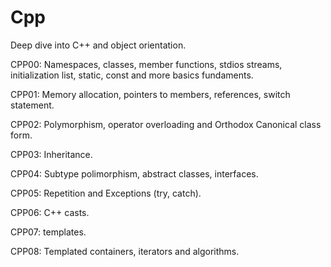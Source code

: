 # Cpp

Deep dive into C++ and object orientation. 

CPP00: Namespaces, classes, member functions, stdios streams, initialization list, static, const and more basics fundaments. 

CPP01: Memory allocation, pointers to members, references, switch statement. 

CPP02: Polymorphism, operator overloading and Orthodox Canonical class form. 

CPP03: Inheritance. 

CPP04: Subtype polimorphism, abstract classes, interfaces.

CPP05: Repetition and Exceptions (try, catch). 

CPP06: C++ casts. 

CPP07: templates.

CPP08: Templated containers, iterators and algorithms. 

<!-- 
# CPP04:


## ex00:

In C++, the virtual keyword is used to declare a member function as virtual in a base class. When a member function is declared as virtual, it allows derived classes to override that function with their own implementation.

Here's what you need to know about virtual functions:

Virtual functions enable polymorphism: Polymorphism is the ability of objects of different derived classes to be treated as objects of the base class. When a base class function is declared as virtual and a derived class overrides that function, the appropriate derived class implementation is called based on the actual object type during runtime.

Late binding: Virtual functions use dynamic or late binding, which means that the function to be called is determined at runtime based on the actual object type, rather than the type of the pointer or reference used to access the object.

Override in derived classes: When a derived class wants to override a virtual function from the base class, it must use the override keyword in the derived class declaration. This helps ensure that the function is actually overriding a base class virtual function and not just overloading it.

In the provided code, the makeSound() function is declared as virtual in the Animal base class. This allows the makeSound() functions in the Dog and Cat classes to override it with their own implementations.

By using the virtual keyword and providing different implementations for the makeSound() function in the derived classes, we achieve the desired behavior where dogs bark and cats meow when the makeSound() function is called.

Note: The destructor in C++ is automatically called in the reverse order of construction, so when the base class destructor is declared as virtual (as in the code provided), it ensures that the derived class destructor is also called when deleting an object through a base class pointer or reference.


# CPP06:
## ex00:

In C++98, scalar conversion refers to the automatic conversion of one scalar type to another. This can occur when assigning a value of one scalar type to a variable of another scalar type, or during arithmetic operations involving different scalar types. C++98 performs implicit conversions between built-in scalar types, such as int to float or char to int, to ensure compatibility and allow for smooth operations. However, it's important to note that these conversions might lead to loss of precision or unexpected behavior in some cases.

## ex01:
### Serialization and Deserialization: Transforming Data into Binary

Serialization and deserialization are powerful techniques in programming, enabling the conversion of complex data structures into binary format for storage, transmission, or other purposes. In a way, they can be considered specific types of scalar conversion, where data is transformed into a binary representation.

### Serialization: Turning Data into Binary

Serialization involves converting data, which can include scalar values, into a binary format that can be easily stored or transmitted. This process is crucial when saving program state, sending data across networks, or storing complex data structures persistently. Serialization captures not only scalar values but also the relationships between different pieces of data.

For example, imagine a program that needs to save a user's preferences, including their name (string), age (integer), and email (string). By serializing this data, you transform it into a binary representation that can be stored efficiently in a file or sent over the internet.

### Deserialization: Binary Back to Data

Deserialization is the reverse process of serialization. It involves taking binary data and transforming it back into its original data structure, effectively "rehydrating" the data. Deserialization is crucial when retrieving stored data or receiving data from an external source.

Continuing with the user preferences example, after the data has been serialized and stored, deserialization allows you to retrieve and use that data to populate variables in your program. This process helps restore the original state of the data for further use.

### Advantages of Serialization and Deserialization:

Compact Storage: Binary data is generally more compact than text-based formats, making serialization an efficient way to store large amounts of data.

Efficient Transmission: Sending binary data over networks is often faster and requires less bandwidth compared to text-based formats.

Data Integrity: By capturing the entire data structure, including relationships between data, serialization ensures data integrity during storage and transmission.

Cross-Language Compatibility: Serialized binary data can often be deserialized in various programming languages, enabling interoperability between different systems.

### Caution and Considerations:

While serialization and deserialization offer numerous benefits, it's essential to consider factors such as versioning, security, and potential data format changes over time. Different serialization libraries and formats (e.g., JSON, Protocol Buffers, XML) offer varying degrees of flexibility, efficiency, and compatibility.

In summary, serialization and deserialization are specialized forms of scalar conversion, allowing the transformation of complex data structures into binary representations and back again. These techniques empower programmers to efficiently store, transmit, and share data while maintaining its integrity and structure across different contexts. -->

